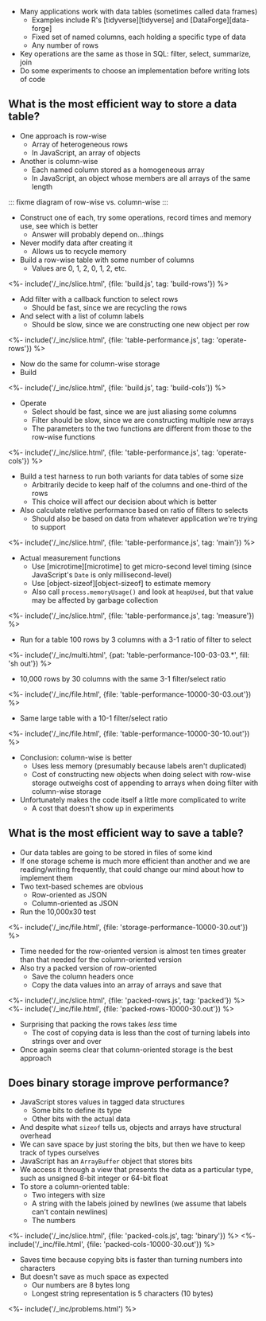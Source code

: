 ---
---

-   Many applications work with data tables (sometimes called <g key="data_frame">data frames</g>)
    -   Examples include R's [tidyverse][tidyverse] and [DataForge][data-forge]
    -   Fixed set of named columns, each holding a specific type of data
    -   Any number of rows
-   Key operations are the same as those in SQL: filter, select, summarize, join
-   Do some experiments to choose an implementation before writing lots of code

## What is the most efficient way to store a data table?

-   One approach is <g key="row_wise">row-wise</g>
    -   Array of <g key="heterogeneous">heterogeneous</g> rows
    -   In JavaScript, an array of objects
-   Another is <g key="column_wise">column-wise</g>
    -   Each named column stored as a <g key="homogeneous">homogeneous</g> array
    -   In JavaScript, an object whose members are all arrays of the same length

::: fixme
diagram of row-wise vs. column-wise
:::

-   Construct one of each, try some operations, record times and memory use, see which is better
    -   Answer will probably depend on...things
-   Never modify data after creating it
    -   Allows us to recycle memory
-   Build a row-wise table with some number of columns
    -   Values are 0, 1, 2, 0, 1, 2, etc.

<%- include('/_inc/slice.html', {file: 'build.js', tag: 'build-rows'}) %>

-   Add filter with a callback function to select rows
    -   Should be fast, since we are recycling the rows
-   And select with a list of column labels
    -   Should be slow, since we are constructing one new object per row

<%- include('/_inc/slice.html', {file: 'table-performance.js', tag: 'operate-rows'}) %>

-   Now do the same for column-wise storage
-   Build

<%- include('/_inc/slice.html', {file: 'build.js', tag: 'build-cols'}) %>

-   Operate
    -   Select should be fast, since we are just aliasing some columns
    -   Filter should be slow, since we are constructing multiple new arrays
    -   The parameters to the two functions are different from those to the row-wise functions

<%- include('/_inc/slice.html', {file: 'table-performance.js', tag: 'operate-cols'}) %>

-   Build a <g key="test_harness">test harness</g> to run both variants for data tables of some size
    -   Arbitrarily decide to keep half of the columns and one-third of the rows
    -   This choice will affect our decision about which is better
-   Also calculate relative performance based on ratio of filters to selects
    -   Should also be based on data from whatever application we're trying to support

<%- include('/_inc/slice.html', {file: 'table-performance.js', tag: 'main'}) %>

-   Actual measurement functions
    -   Use [microtime][microtime] to get micro-second level timing (since JavaScript's `Date` is only millisecond-level)
    -   Use [object-sizeof][object-sizeof] to estimate memory
    -   Also call `process.memoryUsage()` and look at `heapUsed`, but that value may be affected by garbage collection

<%- include('/_inc/slice.html', {file: 'table-performance.js', tag: 'measure'}) %>

-   Run for a table 100 rows by 3 columns with a 3-1 ratio of filter to select

<%- include('/_inc/multi.html', {pat: 'table-performance-100-03-03.*', fill: 'sh out'}) %>

-   10,000 rows by 30 columns with the same 3-1 filter/select ratio

<%- include('/_inc/file.html', {file: 'table-performance-10000-30-03.out'}) %>

-   Same large table with a 10-1 filter/select ratio

<%- include('/_inc/file.html', {file: 'table-performance-10000-30-10.out'}) %>

-   Conclusion: column-wise is better
    -   Uses less memory (presumably because labels aren't duplicated)
    -   Cost of constructing new objects when doing select with row-wise storage
        outweighs cost of appending to arrays when doing filter with column-wise storage
-   Unfortunately makes the code itself a little more complicated to write
    -   A cost that doesn't show up in experiments

## What is the most efficient way to save a table?

-   Our data tables are going to be stored in files of some kind
-   If one storage scheme is much more efficient than another and we are reading/writing frequently,
    that could change our mind about how to implement them
-   Two text-based schemes are obvious
    -   Row-oriented as JSON
    -   Column-oriented as JSON
-   Run the 10,000x30 test

<%- include('/_inc/file.html', {file: 'storage-performance-10000-30.out'}) %>

-   Time needed for the row-oriented version is almost ten times greater than that needed for the column-oriented version
-   Also try a packed version of row-oriented
    -   Save the column headers once
    -   Copy the data values into an array of arrays and save that

<%- include('/_inc/slice.html', {file: 'packed-rows.js', tag: 'packed'}) %>
<%- include('/_inc/file.html', {file: 'packed-rows-10000-30.out'}) %>

-   Surprising that packing the rows takes *less* time
    -   The cost of copying data is less than the cost of turning labels into strings over and over
-   Once again seems clear that column-oriented storage is the best approach

## Does binary storage improve performance?

-   JavaScript stores values in <g key="tagged_data">tagged</g> data structures
    -   Some bits to define its type
    -   Other bits with the actual data
-   And despite what `sizeof` tells us, objects and arrays have structural overhead
-   We can save space by just storing the bits, but then we have to keep track of types ourselves
-   JavaScript has an `ArrayBuffer` object that stores bits
-   We access it through a view that presents the data as a particular type, such as unsigned 8-bit integer or 64-bit float
-   To store a column-oriented table:
    -   Two integers with size
    -   A string with the labels joined by newlines (we assume that labels can't contain newlines)
    -   The numbers

<%- include('/_inc/slice.html', {file: 'packed-cols.js', tag: 'binary'}) %>
<%- include('/_inc/file.html', {file: 'packed-cols-10000-30.out'}) %>

-   Saves time because copying bits is faster than turning numbers into characters
-   But doesn't save as much space as expected
    -   Our numbers are 8 bytes long
    -   Longest string representation is 5 characters (10 bytes)

<%- include('/_inc/problems.html') %>
